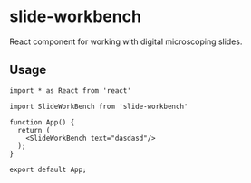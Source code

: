 # slide-workbench

React component for working with digital microscoping slides.


## Usage

```tsx
import * as React from 'react'

import SlideWorkBench from 'slide-workbench'

function App() {
  return (
    <SlideWorkBench text="dasdasd"/>
  );
}

export default App;

```

